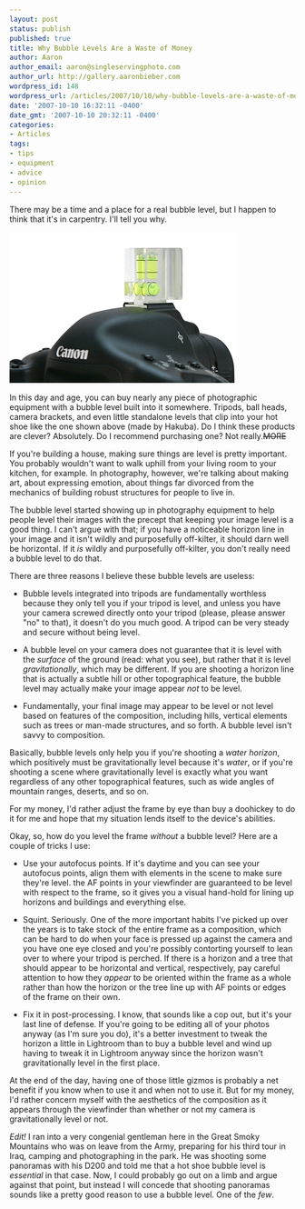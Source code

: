 ```yaml
---
layout: post
status: publish
published: true
title: Why Bubble Levels Are a Waste of Money
author: Aaron
author_email: aaron@singleservingphoto.com
author_url: http://gallery.aaronbieber.com
wordpress_id: 148
wordpress_url: /articles/2007/10/10/why-bubble-levels-are-a-waste-of-money/
date: '2007-10-10 16:32:11 -0400'
date_gmt: '2007-10-10 20:32:11 -0400'
categories:
- Articles
tags:
- tips
- equipment
- advice
- opinion
---
```


There may be a time and a place for a real bubble level, but I happen to think
that it's in carpentry. I'll tell you why.

![Hakuba Bubble Level](/wp-content/uploads/2007/10/HakubaLevel1.jpg "Hakuba Bubble Level")

In this day and age, you can buy nearly any piece of photographic equipment with
a bubble level built into it somewhere. Tripods, ball heads, camera brackets,
and even little standalone levels that clip into your hot shoe like the one
shown above (made by Hakuba). Do I think these products are clever?
Absolutely. Do I recommend purchasing one?  Not really.~~MORE~~

If you're building a house, making sure things are level is pretty
important. You probably wouldn't want to walk uphill from your living room to
your kitchen, for example. In photography, however, we're talking about making
art, about expressing emotion, about things far divorced from the mechanics of
building robust structures for people to live in.

The bubble level started showing up in photography equipment to help people
level their images with the precept that keeping your image level is a good
thing. I can't argue with that; if you have a noticeable horizon line in your
image and it isn't wildly and purposefully off-kilter, it should darn well be
horizontal. If it _is_ wildly and purposefully off-kilter, you don't really need
a bubble level to do that.

There are three reasons I believe these bubble levels are useless:

* Bubble levels integrated into tripods are fundamentally worthless because they
  only tell you if your tripod is level, and unless you have your camera screwed
  directly onto your tripod (please, please answer "no" to that), it doesn't do
  you much good. A tripod can be very steady and secure without being level.

* A bubble level on your camera does not guarantee that it is level with the
  _surface_ of the ground (read: what you see), but rather that it is level
  _gravitationally_, which may be different. If you are shooting a horizon line
  that is actually a subtle hill or other topographical feature, the bubble
  level may actually make your image appear _not_ to be level.

* Fundamentally, your final image may appear to be level or not level based on
  features of the composition, including hills, vertical elements such as trees
  or man-made structures, and so forth. A bubble level isn't savvy to
  composition.

Basically, bubble levels only help you if you're shooting a _water horizon_,
which positively must be gravitationally level because it's _water_, or if
you're shooting a scene where gravitationally level is exactly what you want
regardless of any other topographical features, such as wide angles of mountain
ranges, deserts, and so on.

For my money, I'd rather adjust the frame by eye than buy a doohickey to do it
for me and hope that my situation lends itself to the device's abilities.

Okay, so, how do you level the frame _without_ a bubble level? Here are a couple
of tricks I use:

* Use your autofocus points. If it's daytime and you can see your autofocus
  points, align them with elements in the scene to make sure they're level. the
  AF points in your viewfinder are guaranteed to be level with respect to the
  frame, so it gives you a visual hand-hold for lining up horizons and buildings
  and everything else.

* Squint. Seriously. One of the more important habits I've picked up over the
  years is to take stock of the entire frame as a composition, which can be hard
  to do when your face is pressed up against the camera and you have one eye
  closed and you're possibly contorting yourself to lean over to where your
  tripod is perched. If there is a horizon and a tree that should appear to be
  horizontal and vertical, respectively, pay careful attention to how they
  _appear_ to be oriented within the frame as a whole rather than how the
  horizon or the tree line up with AF points or edges of the frame on their own.

* Fix it in post-processing. I know, that sounds like a cop out, but it's your
  last line of defense. If you're going to be editing all of your photos anyway
  (as I'm sure you do), it's a better investment to tweak the horizon a little
  in Lightroom than to buy a bubble level and wind up having to tweak it in
  Lightroom anyway since the horizon wasn't gravitationally level in the first
  place.

At the end of the day, having one of those little gizmos is probably a net
benefit if you know when to use it and when not to use it. But for my money, I'd
rather concern myself with the aesthetics of the composition as it appears
through the viewfinder than whether or not my camera is gravitationally level or
not.

*Edit!* I ran into a very congenial gentleman here in the Great Smoky Mountains
who was on leave from the Army, preparing for his third tour in Iraq, camping
and photographing in the park. He was shooting some panoramas with his D200 and
told me that a hot shoe bubble level is _essential_ in that case. Now, I could
probably go out on a limb and argue against that point, but instead I will
concede that shooting panoramas sounds like a pretty good reason to use a bubble
level. One of the *few*.
